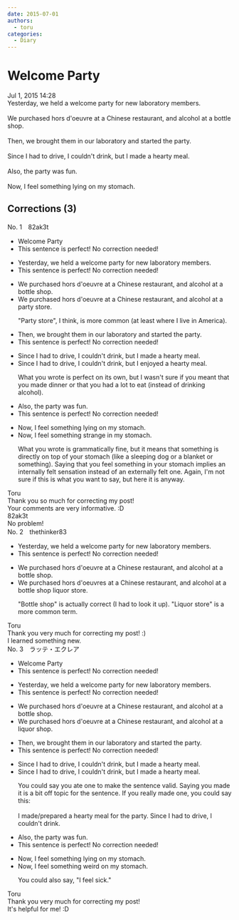 ```yaml
---
date: 2015-07-01
authors:
  - toru
categories:
  - Diary
---
```


<h1 id="subject_show">Welcome Party</h1>
<div class="date">Jul 1, 2015 14:28</div>
<div id="post"><div id="body_show_ori">
Yesterday, we held a welcome party for new laboratory members.<br/><br/>We purchased hors d'oeuvre at a Chinese restaurant, and alcohol at a bottle shop.<br/><br/>Then, we brought them in our laboratory and started the party.<br/><br/>Since I had to drive, I couldn't drink, but I made a hearty meal.<br/><br/>Also, the party was fun.<br/><br/>Now, I feel something lying on my stomach.
</div></div>

<!-- more -->


## Corrections (3)
<div id="block"><div class="first_name"> No. 1　<span class="just_name">82ak3t</span></div><div id="block2">
<ul class="correction_field">
<li class="incorrect">Welcome Party</li>
<li class="corrected perfect">This sentence is perfect! No correction needed!</li>
</ul>
<ul class="correction_field">
<li class="incorrect">Yesterday, we held a welcome party for new laboratory members.</li>
<li class="corrected perfect">This sentence is perfect! No correction needed!</li>
</ul>
<ul class="correction_field">
<li class="incorrect">We purchased hors d'oeuvre at a Chinese restaurant, and alcohol at a bottle shop.</li>
<li class="corrected correct">
We purchased hors d'oeuvre at a Chinese restaurant, and alcohol at a <span class="f_blue">party store</span>.
<p class="correction_comment">"Party store", I think, is more common (at least where I live in America).</p>
</li>
</ul>
<ul class="correction_field">
<li class="incorrect">Then, we brought them in our laboratory and started the party.</li>
<li class="corrected perfect">This sentence is perfect! No correction needed!</li>
</ul>
<ul class="correction_field">
<li class="incorrect">Since I had to drive, I couldn't drink, but I made a hearty meal.</li>
<li class="corrected correct">
Since I had to drive, I couldn't drink, but I <span class="f_blue">enjoyed</span> a hearty meal.
<p class="correction_comment">What you wrote is perfect on its own, but I wasn't sure if you meant that you made dinner or that you had a lot to eat (instead of drinking alcohol).</p>
</li>
</ul>
<ul class="correction_field">
<li class="incorrect">Also, the party was fun.</li>
<li class="corrected perfect">This sentence is perfect! No correction needed!</li>
</ul>
<ul class="correction_field">
<li class="incorrect">Now, I feel something lying on my stomach.</li>
<li class="corrected correct">
Now, I feel something <span class="f_blue">strange in</span> my stomach.
<p class="correction_comment">What you wrote is grammatically fine, but it means that something is directly on top of your stomach (like a sleeping dog or a blanket or something). Saying that you feel something in your stomach implies an internally felt sensation instead of an externally felt one. Again, I'm not sure if this is what you want to say, but here it is anyway.</p>
</li>
</ul>
</div><div class="name"><span class="just_name">Toru</span><br>
Thank you so much for correcting my post!<br/>Your comments are very informative. :D
</div>
<div class="name"><span class="just_name">82ak3t</span><br>
No problem!
</div>
</div>
<div id="block"><div class="first_name"> No. 2　<span class="just_name">thethinker83</span></div><div id="block2">
<ul class="correction_field">
<li class="incorrect">Yesterday, we held a welcome party for new laboratory members.</li>
<li class="corrected perfect">This sentence is perfect! No correction needed!</li>
</ul>
<ul class="correction_field">
<li class="incorrect">We purchased hors d'oeuvre at a Chinese restaurant, and alcohol at a bottle shop.</li>
<li class="corrected correct">
We purchased hors d'oeuvre<span class="f_blue">s</span> at a Chinese restaurant, and alcohol at a <span class="f_red"><span class="sline">bottle shop</span></span> <span class="f_blue">liquor store</span>.
<p class="correction_comment">"Bottle shop" is actually correct (I had to look it up).  "Liquor store" is a more common term.</p>
</li>
</ul>
</div><div class="name"><span class="just_name">Toru</span><br>
Thank you very much for correcting my post! :)<br/>I learned something new.
</div>
</div>
<div id="block"><div class="first_name"> No. 3　<span class="just_name">ラッテ・エクレア</span></div><div id="block2">
<ul class="correction_field">
<li class="incorrect">Welcome Party</li>
<li class="corrected perfect">This sentence is perfect! No correction needed!</li>
</ul>
<ul class="correction_field">
<li class="incorrect">Yesterday, we held a welcome party for new laboratory members.</li>
<li class="corrected perfect">This sentence is perfect! No correction needed!</li>
</ul>
<ul class="correction_field">
<li class="incorrect">We purchased hors d'oeuvre at a Chinese restaurant, and alcohol at a bottle shop.</li>
<li class="corrected correct">
We purchased hors d'oeuvre at a Chinese restaurant, and alcohol at a liquor shop.
</li>
</ul>
<ul class="correction_field">
<li class="incorrect">Then, we brought them in our laboratory and started the party.</li>
<li class="corrected perfect">This sentence is perfect! No correction needed!</li>
</ul>
<ul class="correction_field">
<li class="incorrect">Since I had to drive, I couldn't drink, but I made a hearty meal.</li>
<li class="corrected correct">
Since I had to drive, I couldn't drink, <span class="f_red">but I made a hearty meal.</span>
<p class="correction_comment">You could say you ate one to make the sentence valid. Saying you made it is a bit off topic for the sentence. If you really made one, you could say this:<br/><br/>I made/prepared a hearty meal for the party. Since I had to drive, I couldn't drink.</p>
</li>
</ul>
<ul class="correction_field">
<li class="incorrect">Also, the party was fun.</li>
<li class="corrected perfect">This sentence is perfect! No correction needed!</li>
</ul>
<ul class="correction_field">
<li class="incorrect">Now, I feel something lying on my stomach.</li>
<li class="corrected correct">
Now, I feel something <span class="f_blue">weird</span> on my stomach.
<p class="correction_comment">You could also say, "I feel sick."</p>
</li>
</ul>
</div><div class="name"><span class="just_name">Toru</span><br>
Thank you very much for correcting my post! <br/>It's helpful for me! :D
</div>
</div>
